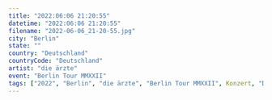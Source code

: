 ```yaml
---
title: "2022:06:06 21:20:55"
datetime: "2022:06:06 21:20:55"
filename: "2022-06-06_21-20-55.jpg"
city: "Berlin"
state: ""
country: "Deutschland"
countryCode: "Deutschland"
artist: "die ärzte"
event: "Berlin Tour MMXXII"
tags: ["2022", "Berlin", "die ärzte", "Berlin Tour MMXXII", Konzert, "Deutschland"]
---
```

